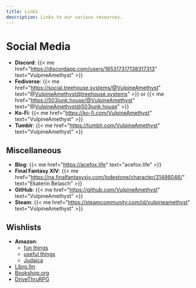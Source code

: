 ```yaml
---
title: Links
description: Links to our various resources.
---
```

# Social Media
* **Discord**: {{< me href="https://discordapp.com/users/165317317138317313" text="VulpineAmethyst" >}}
* **Fediverse**: {{< me href="https://social.treehouse.systems/@VulpineAmethyst" text="@VulpineAmethyst@treehouse.systems" >}} or {{< me href="https://503junk.house/@VulpineAmethyst" text="@VulpineAmethyst@503junk.house" >}}
* **Ko-Fi**: {{< me href="https://ko-fi.com/VulpineAmethyst" text="VulpineAmethyst" >}}
* **Tumblr**: {{< me href="https://tumblr.com/VulpineAmethyst" text="VulpineAmethyst" >}}

## Miscellaneous

* **Blog**: {{< me href="https://acefox.life" text="acefox.life" >}}
* **Final Fantasy XIV**: {{< me href="https://na.finalfantasyxiv.com/lodestone/character/31486046/" text="Ekaterin Belasch" >}}
* **GitHub**: {{< me href="https://github.com/VulpineAmethyst" text="VulpineAmethyst" >}}
* **Steam**: {{< me href="https://steamcommunity.com/id/vulpineamethyst" text="VulpineAmethyst" >}}

## Wishlists

* **Amazon**:
  * [fun things](https://www.amazon.com/hz/wishlist/ls/3OLYHGSBVPIMM)
  * [useful things](https://www.amazon.com/hz/wishlist/ls/2QVFRW5ZJGMUW)
  * [Judaica](https://www.amazon.com/hz/wishlist/ls/1ZIX78Y7LWML0)
* [Libro.fm](https://libro.fm/wishlist/1110158)
* [Bookshop.org](https://bookshop.org/wishlists/8d58393652087ef0a720054141a56869ec5cb0cb)
* [DriveThruRPG](https://www.drivethrurpg.com/wishlist_public.php?public_id=319700&list_id=1317981&buying_for=sheila%40vulpine.house)
